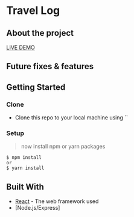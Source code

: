 # Travel Log

## About the project


[LIVE DEMO](https://build-umber.vercel.app/)

## Future fixes & features

## Getting Started

### Clone

- Clone this repo to your local machine using ``

### Setup

> now install npm or yarn packages

```shell
$ npm install
or
$ yarn install
```

## Built With

* [React](https://reactjs.org/) - The web framework used
* [Node.js/Express] 
